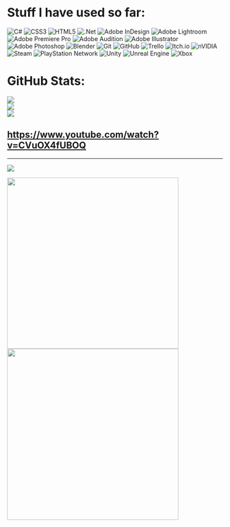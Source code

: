 
# Stuff I have used so far:
![C#](https://img.shields.io/badge/c%23-%23239120.svg?style=for-the-badge&logo=csharp&logoColor=white) ![CSS3](https://img.shields.io/badge/css3-%231572B6.svg?style=for-the-badge&logo=css3&logoColor=white) ![HTML5](https://img.shields.io/badge/html5-%23E34F26.svg?style=for-the-badge&logo=html5&logoColor=white)  ![.Net](https://img.shields.io/badge/.NET-5C2D91?style=for-the-badge&logo=.net&logoColor=white) ![Adobe InDesign](https://img.shields.io/badge/Adobe%20InDesign-49021F?style=for-the-badge&logo=adobeindesign&logoColor=FF3366) ![Adobe Lightroom](https://img.shields.io/badge/Adobe%20Lightroom-31A8FF.svg?style=for-the-badge&logo=Adobe%20Lightroom&logoColor=white) ![Adobe Premiere Pro](https://img.shields.io/badge/Adobe%20Premiere%20Pro-9999FF.svg?style=for-the-badge&logo=Adobe%20Premiere%20Pro&logoColor=white) ![Adobe Audition](https://img.shields.io/badge/Adobe%20Audition-9999FF.svg?style=for-the-badge&logo=Adobe%20Audition&logoColor=white) ![Adobe Illustrator](https://img.shields.io/badge/adobe%20illustrator-%23FF9A00.svg?style=for-the-badge&logo=adobe%20illustrator&logoColor=white) ![Adobe Photoshop](https://img.shields.io/badge/adobe%20photoshop-%2331A8FF.svg?style=for-the-badge&logo=adobe%20photoshop&logoColor=white) ![Blender](https://img.shields.io/badge/blender-%23F5792A.svg?style=for-the-badge&logo=blender&logoColor=white) ![Git](https://img.shields.io/badge/git-%23F05033.svg?style=for-the-badge&logo=git&logoColor=white) ![GitHub](https://img.shields.io/badge/github-%23121011.svg?style=for-the-badge&logo=github&logoColor=white) ![Trello](https://img.shields.io/badge/Trello-%23026AA7.svg?style=for-the-badge&logo=Trello&logoColor=white) ![Itch.io](https://img.shields.io/badge/Itch-%23FF0B34.svg?style=for-the-badge&logo=Itch.io&logoColor=white) ![nVIDIA](https://img.shields.io/badge/nVIDIA-%2376B900.svg?style=for-the-badge&logo=nVIDIA&logoColor=white) ![Steam](https://img.shields.io/badge/steam-%23000000.svg?style=for-the-badge&logo=steam&logoColor=white) ![PlayStation Network](https://img.shields.io/badge/PSN-%230070D1.svg?style=for-the-badge&logo=Playstation&logoColor=white) ![Unity](https://img.shields.io/badge/unity-%23000000.svg?style=for-the-badge&logo=unity&logoColor=white) ![Unreal Engine](https://img.shields.io/badge/unrealengine-%23313131.svg?style=for-the-badge&logo=unrealengine&logoColor=white) ![Xbox](https://img.shields.io/badge/xbox-%23107C10.svg?style=for-the-badge&logo=xbox&logoColor=white)
# GitHub Stats:
![](https://github-readme-stats.vercel.app/api?username=Schizomech&theme=dark&hide_border=false&include_all_commits=false&count_private=false)<br/>
![](https://nirzak-streak-stats.vercel.app/?user=Schizomech&theme=dark&hide_border=false)<br/>
![](https://github-readme-stats.vercel.app/api/top-langs/?username=Schizomech&theme=dark&hide_border=false&include_all_commits=false&count_private=false&layout=compact)

## https://www.youtube.com/watch?v=CVuOX4fUBOQ
---
[![](https://visitcount.itsvg.in/api?id=Schizomech&icon=0&color=0)](https://visitcount.itsvg.in)

<img src="https://media3.giphy.com/media/v1.Y2lkPTc5MGI3NjExYmVxNmI5bWZyMTdhY3B0NHlqdXI4bTR1amF2cmN1OGNvMXNmbXRmbSZlcD12MV9pbnRlcm5hbF9naWZfYnlfaWQmY3Q9Zw/ikLSIU33szH1e/giphy.gif" width="400" height="400" /> 
<img src="https://media3.giphy.com/media/v1.Y2lkPTc5MGI3NjExeWgzcGd0em9ldGJrN3Nkemp4MWFoaWZpemdmdHF5ODJwcWpvcmh6cCZlcD12MV9pbnRlcm5hbF9naWZfYnlfaWQmY3Q9Zw/108CMOozD705ri/giphy.gif" width="400" height"300" />

